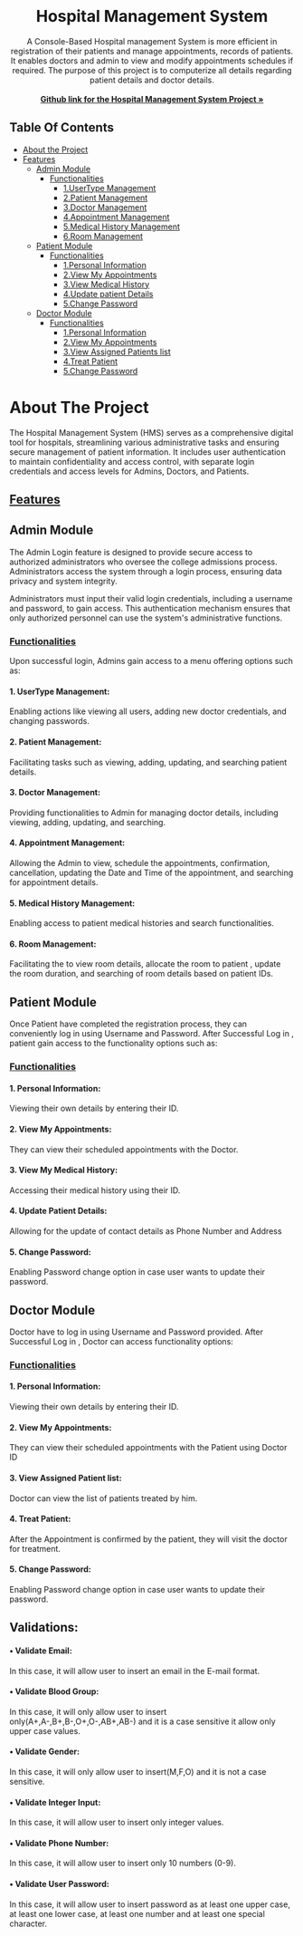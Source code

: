 <br/>
<p align="center">
  <h1 align="center">Hospital Management System</h1>

  <p align="center">
    A Console-Based Hospital management System is more efficient in registration of their patients and manage appointments, records of patients. It enables doctors and admin to view and modify appointments schedules if required. The purpose of this project is to computerize all details regarding patient details and doctor details.
    <br/>
    <br/>
    <a href="https://github.com/NavaneethaBonala/Java-Project"> <strong> Github link for the Hospital Management System Project  »</strong></a>
    <br/>
  </p>
</p>

## Table Of Contents 

- [About the Project](#about-the-project)
- [Features](#features)
  - [Admin Module](#admin-module)
    - [Functionalities](#functionalities) 
      - [1.UserType Management](#1-usertype-management)
      - [2.Patient Management](#2-patient-management)
      - [3.Doctor Management](#3-doctor-management)
      - [4.Appointment Management](#4-appointment-management)
      - [5.Medical History Management](#5-medical-history-management)
      - [6.Room Management](#6-room-management)
  - [Patient Module](#patient-module)
    - [Functionalities](#functionalities) 
      - [1.Personal Information](#1-personal-information)
      - [2.View My Appointments](#2-view-my-appointments)
      - [3.View Medical History](#3-view-my-medical-history)
      - [4.Update patient Details](#4-update-patient-details)
      - [5.Change Password](#5-change-password)
  - [Doctor Module](#doctor-module)
     - [Functionalities](#functionalities) 
        - [1.Personal Information](#1-personal-information)
        - [2.View My Appointments](#2-view-my-appointments)
        - [3.View Assigned Patients list](#3-view-assigned-patient-list)
        - [4.Treat Patient](#4-treat-patient)
        - [5.Change Password](#5-change-password)


# About The Project

The Hospital Management System (HMS) serves as a comprehensive digital tool for hospitals, streamlining various administrative tasks and ensuring secure management of patient information. It includes user authentication to maintain confidentiality and access control, with separate login credentials and access levels for Admins, Doctors, and Patients.

## <ins>Features</ins>

## Admin Module
The Admin Login feature is designed to provide secure access to authorized administrators who oversee the college admissions process. Administrators access the system through a login process, ensuring data privacy and system integrity.

Administrators must input their valid login credentials, including a username and password, to gain access. This authentication mechanism ensures that only authorized personnel can use the system's administrative functions.

### <ins>Functionalities</ins>

Upon successful login, Admins gain access to a menu offering options such as:

#### 1. UserType Management:   
Enabling actions like viewing all users, adding new doctor credentials, and changing passwords.

#### 2. Patient Management:  
Facilitating tasks such as viewing, adding, updating, and searching patient details.

#### 3. Doctor Management:  
Providing functionalities to Admin for managing doctor details, including viewing, adding, updating, and searching.

#### 4. Appointment Management:  
Allowing the Admin to view, schedule the appointments, confirmation, cancellation, updating the Date and Time of the appointment, and searching for appointment details.

#### 5. Medical History Management:
Enabling access to patient medical histories and search functionalities.

#### 6. Room Management:
Facilitating the to view room details, allocate the room to patient , update the room duration, and searching of room details based on patient IDs.

## Patient Module

Once Patient have completed the registration process, they can conveniently log in using Username and Password.
After Successful Log in , patient gain access to the functionality options such as:    

### <ins>Functionalities</ins>

#### 1. Personal Information:
Viewing their own details by entering their ID.

#### 2. View My Appointments:
They can view their scheduled appointments with the Doctor.

#### 3. View My Medical History:
Accessing their medical history using their ID.

#### 4. Update Patient Details:
Allowing for the update of contact details as Phone Number and Address

#### 5. Change Password:
Enabling Password change option in case user wants to update their password.



## Doctor Module

Doctor have to log in using Username and Password provided.
After Successful Log in , Doctor can access functionality options:

### <ins>Functionalities</ins>

#### 1. Personal Information:
Viewing their own details by entering their ID.

#### 2. View My Appointments:
They can view their scheduled appointments with the Patient using Doctor ID

#### 3. View Assigned Patient list:
Doctor can view the list of patients treated by him.
  
#### 4. Treat Patient:
After the Appointment is confirmed by the patient, they will visit the doctor for treatment.

#### 5. Change Password:
Enabling Password change option in case user wants to update their password.

## Validations:

#### • Validate Email:
In this case, it will allow user to insert an email in the E-mail format.
 
#### • Validate Blood Group:
In this case, it will only allow user to insert only(A+,A-,B+,B-,O+,O-,AB+,AB-) and it is a case sensitive it allow only upper case values.
 
#### • Validate Gender:
In this case, it will only allow user to insert(M,F,O) and it is not a case sensitive.
 
#### • Validate Integer Input:
In this case, it will allow user to insert only integer values.
 
#### • Validate Phone Number:
In this case, it will allow user to insert only 10 numbers (0-9).
 
#### • Validate User Password:
In this case, it will allow user to insert password as at least one upper case, at least one lower case, at least one number and at least one special character.
